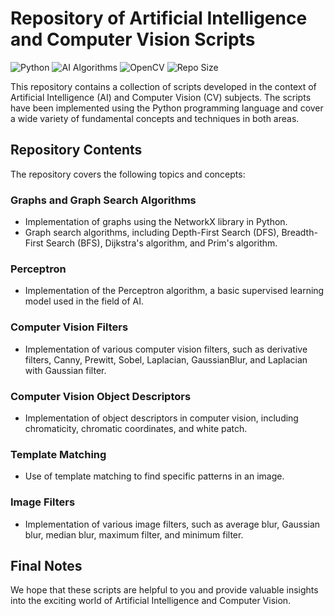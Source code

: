 # Repository of Artificial Intelligence and Computer Vision Scripts

![Python](https://img.shields.io/badge/Python-3.9-blue.svg)
![AI Algorithms](https://img.shields.io/badge/AI%20Algorithms-Implemented-success.svg)
![OpenCV](https://img.shields.io/badge/OpenCV-Used-important.svg)
![Repo Size](https://img.shields.io/github/repo-size/JosueCordero/AI_VisionArtificial_Collection.svg)


This repository contains a collection of scripts developed in the context of Artificial Intelligence (AI) and Computer Vision (CV) subjects. The scripts have been implemented using the Python programming language and cover a wide variety of fundamental concepts and techniques in both areas.

## Repository Contents

The repository covers the following topics and concepts:

### Graphs and Graph Search Algorithms

- Implementation of graphs using the NetworkX library in Python.
- Graph search algorithms, including Depth-First Search (DFS), Breadth-First Search (BFS), Dijkstra's algorithm, and Prim's algorithm.

### Perceptron

- Implementation of the Perceptron algorithm, a basic supervised learning model used in the field of AI.

### Computer Vision Filters

- Implementation of various computer vision filters, such as derivative filters, Canny, Prewitt, Sobel, Laplacian, GaussianBlur, and Laplacian with Gaussian filter.

### Computer Vision Object Descriptors

- Implementation of object descriptors in computer vision, including chromaticity, chromatic coordinates, and white patch.

### Template Matching

- Use of template matching to find specific patterns in an image.

### Image Filters

- Implementation of various image filters, such as average blur, Gaussian blur, median blur, maximum filter, and minimum filter.

## Final Notes

We hope that these scripts are helpful to you and provide valuable insights into the exciting world of Artificial Intelligence and Computer Vision.


